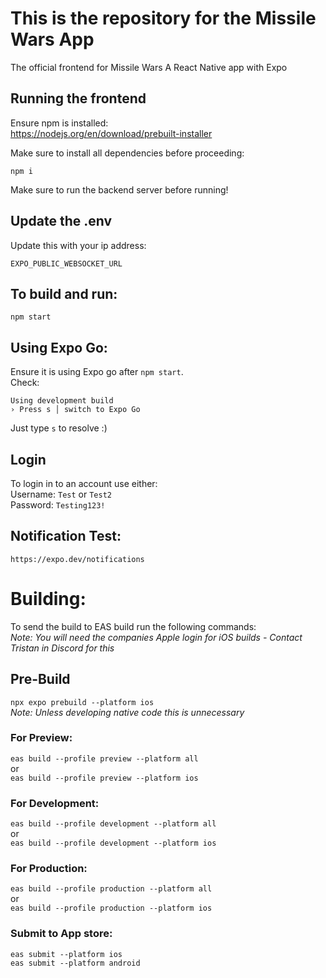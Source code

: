 # This is the repository for the Missile Wars App
The official frontend for Missile Wars 
A React Native app with Expo

## Running the frontend

Ensure npm is installed: <br />
https://nodejs.org/en/download/prebuilt-installer

Make sure to install all dependencies before proceeding: <br />
```
npm i
```

Make sure to run the backend server before running!

## Update the .env
Update this with your ip address:
```
EXPO_PUBLIC_WEBSOCKET_URL
```

## To build and run:

```
npm start
```

## Using Expo Go:
Ensure it is using Expo go after `npm start`. <br />
Check: <br />
```
Using development build
› Press s │ switch to Expo Go
```
Just type `s` to resolve :)

## Login 
To login in to an account use either: <br />
Username: `Test` or `Test2` <br />
Password: `Testing123!` <br />


## Notification Test:
```
https://expo.dev/notifications
```

# Building:
To send the build to EAS build run the following commands: <br />
*Note: You will need the companies Apple login for iOS builds - Contact Tristan in Discord for this*
## Pre-Build
`npx expo prebuild --platform ios`  <br />
*Note: Unless developing native code this is unnecessary*  <br />

### For Preview:
`eas build --profile preview --platform all` <br />
or <br />
`eas build --profile preview --platform ios` <br />

### For Development:
`eas build --profile development --platform all` <br />
or <br />
`eas build --profile development --platform ios` <br />

### For Production:
`eas build --profile production --platform all` <br />
or <br />
`eas build --profile production --platform ios` <br />

### Submit to App store:
`eas submit --platform ios` <br />
`eas submit --platform android` <br />